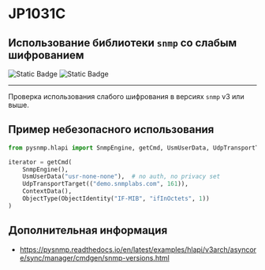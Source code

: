 # JP1031C
## Использование библиотеки `snmp` со слабым шифрованием

![Static Badge](https://img.shields.io/badge/%D0%A1%D1%82%D0%B5%D0%BF%D0%B5%D0%BD%D1%8C%20%D0%BA%D1%80%D0%B8%D1%82%D0%B8%D1%87%D0%BD%D0%BE%D1%81%D1%82%D0%B8-%D1%81%D1%80%D0%B5%D0%B4%D0%BD%D1%8F%D1%8F-orange?style=for-the-badge)
![Static Badge](https://img.shields.io/badge/%D0%94%D0%BE%D1%81%D1%82%D0%BE%D0%B2%D0%B5%D1%80%D0%BD%D0%BE%D1%81%D1%82%D1%8C%20%D0%BE%D0%BF%D1%80%D0%B5%D0%B4%D0%B5%D0%BB%D0%B5%D0%BD%D0%B8%D1%8F-%D0%B2%D1%8B%D1%81%D0%BE%D0%BA%D0%B0%D1%8F-crimson?style=for-the-badge)

----

Проверка использования слабого шифрования в версиях `snmp` v3 или выше.

## Пример небезопасного использования

```python linenums="1"
from pysnmp.hlapi import SnmpEngine, getCmd, UsmUserData, UdpTransportTarget, ContextData, ObjectType, ObjectIdentity

iterator = getCmd(
    SnmpEngine(),
    UsmUserData("usr-none-none"),  # no auth, no privacy set
    UdpTransportTarget(("demo.snmplabs.com", 161)),
    ContextData(),
    ObjectType(ObjectIdentity("IF-MIB", "ifInOctets", 1))
)
```

## Дополнительная информация

* <https://pysnmp.readthedocs.io/en/latest/examples/hlapi/v3arch/asyncore/sync/manager/cmdgen/snmp-versions.html>
